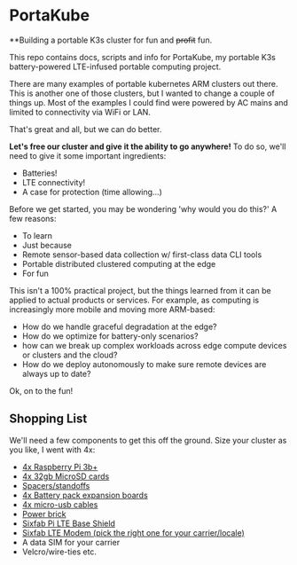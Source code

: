 # PortaKube

**Building a portable K3s cluster for fun and ~~profit~~ fun.

This repo contains docs, scripts and info for PortaKube, my portable K3s battery-powered LTE-infused portable computing project.

There are many examples of portable kubernetes ARM clusters out there. This is another one of those clusters, but I wanted to change a couple of things up. Most of the examples I could find were powered by AC mains and limited to connectivity via WiFi or LAN. 

That's great and all, but we can do better.

**Let's free our cluster and give it the ability to go anywhere!** To do so, we'll need to give it some important ingredients:
- Batteries!
- LTE connectivity!
- A case for protection (time allowing...)

Before we get started, you may be wondering 'why would you do this?' A few reasons:
- To learn
- Just because
- Remote sensor-based data collection w/ first-class data CLI tools
- Portable distributed clustered computing at the edge
- For fun

This isn't a 100% practical project, but the things learned from it can be applied to actual products or services. For example, as computing is increasingly more mobile and moving more ARM-based:
- How do we handle graceful degradation at the edge? 
- How do we optimize for battery-only scenarios?
- how can we break up complex workloads across edge compute devices or clusters and the cloud?
- How do we deploy autonomously to make sure remote devices are always up to date?

Ok, on to the fun!

## Shopping List
We'll need a few components to get this off the ground. Size your cluster as you like, I went with 4x:
- [4x Raspberry Pi 3b+](https://www.amazon.com/ELEMENT-Element14-Raspberry-Pi-Motherboard/dp/B07BDR5PDW)
- [4x 32gb MicroSD cards](https://www.amazon.com/gp/product/B06XWN9Q99/ref=ppx_yo_dt_b_asin_title_o04_s00?ie=UTF8&psc=1)
- [Spacers/standoffs](https://www.amazon.com/gp/product/B01L06CUJG/ref=ppx_yo_dt_b_asin_title_o04_s00?ie=UTF8&psc=1)
- [4x Battery pack expansion boards](https://www.amazon.com/gp/product/B079M9YQP8/ref=ppx_yo_dt_b_asin_title_o03_s00?ie=UTF8&psc=1)
- [4x micro-usb cables](https://www.amazon.com/gp/product/B07PFZDQP6/ref=ppx_yo_dt_b_asin_title_o04_s00?ie=UTF8&psc=1)
- [Power brick](https://www.amazon.com/Anker-Charger-PowerPort-iPhone-Galaxy/dp/B00P936188)
- [Sixfab Pi LTE Base Shield](https://sixfab.com/product/raspberry-pi-3g-4glte-base-shield-v2/)
- [Sixfab LTE Modem (pick the right one for your carrier/locale)](https://sixfab.com/product/quectel-ec25-mini-pcle-4glte-module/)
- A data SIM for your carrier
- Velcro/wire-ties etc.
